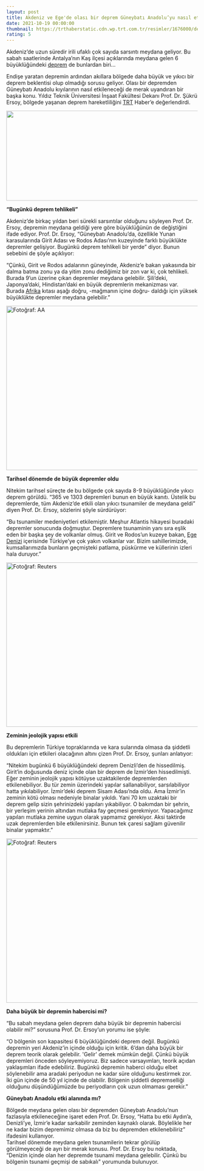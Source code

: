 ```yaml
--- 
layout: post
title: Akdeniz ve Ege'de olası bir deprem Güneybatı Anadolu’yu nasıl etkileyecek?
date: 2021-10-19 00:00:00
thumbnail: https://trthaberstatic.cdn.wp.trt.com.tr/resimler/1676000/deprem-1677766.jpg
rating: 5
---
```

<p>
	Akdeniz’de uzun süredir irili ufaklı çok sayıda sarsıntı meydana geliyor. Bu sabah saatlerinde Antalya’nın Kaş ilçesi açıklarında meydana gelen 6 büyüklüğündeki <a href="https://www.trthaber.com/etiket/deprem/" target="_blank">deprem</a> de bunlardan biri…</p>
<p>
	Endişe yaratan depremin ardından akıllara bölgede daha büyük ve yıkıcı bir deprem beklentisi olup olmadığı sorusu geliyor. Olası bir depremden Güneybatı Anadolu kıyılarının nasıl etkileneceği de merak uyandıran bir başka konu. Yıldız Teknik Üniversitesi İnşaat Fakültesi Dekanı Prof. Dr. Şükrü Ersoy, bölgede yaşanan deprem hareketliliğini <a href="https://www.trthaber.com/etiket/trt/" target="_blank">TRT</a> Haber’e değerlendirdi.</p>
<p>
	<img alt="" src="dosyalar/images/cc50d232-2ae5-4d92-81af-bebf0ee1d752.jpeg" style="width: 650px; height: 237px;" /></p>
<p>
	<strong>“Bugünkü deprem tehlikeli”</strong></p>
<p>
	Akdeniz’de birkaç yıldan beri sürekli sarsıntılar olduğunu söyleyen Prof. Dr. Ersoy, depremin meydana geldiği yere göre büyüklüğünün de değiştiğini ifade ediyor. Prof. Dr. Ersoy, “Güneybatı Anadolu’da, özellikle Yunan karasularında Girit Adası ve Rodos Adası’nın kuzeyinde farklı büyüklükte depremler gelişiyor. Bugünkü deprem tehlikeli bir yerde” diyor. Bunun sebebini de şöyle açıklıyor:</p>
<p>
	“Çünkü, Girit ve Rodos adalarının güneyinde, Akdeniz’e bakan yakasında bir dalma batma zonu ya da yitim zonu dediğimiz bir zon var ki, çok tehlikeli. Burada 9’un üzerine çıkan depremler meydana gelebilir. Şili’deki, Japonya’daki, Hindistan’daki en büyük depremlerin mekanizması var. Burada <a href="https://www.trthaber.com/etiket/afrika/" target="_blank">Afrika</a> kıtası aşağı doğru, -mağmanın içine doğru- daldığı için yüksek büyüklükte depremler meydana gelebilir.”</p>
<p>
	<img alt="Fotoğraf: AA" src="../dosyalar/images/AA-25684025.jpg" style="width: 650px; height: 433px;" /></p>
<p>
	<strong>Tarihsel dönemde de büyük depremler oldu</strong></p>
<p>
	Nitekim tarihsel süreçte de bu bölgede çok sayıda 8-9 büyüklüğünde yıkıcı deprem görüldü. “365 ve 1303 depremleri bunun en büyük kanıtı. Üstelik bu depremlerde, tüm Akdeniz’de etkili olan yıkıcı tsunamiler de meydana geldi” diyen Prof. Dr. Ersoy, sözlerini şöyle sürdürüyor:</p>
<p>
	“Bu tsunamiler medeniyetleri etkilemiştir. Meşhur Atlantis hikayesi buradaki depremler sonucunda doğmuştur. Depremlere tsunaminin yanı sıra eşlik eden bir başka şey de volkanlar olmuş. Girit ve Rodos’un kuzeye bakan, <a href="https://www.trthaber.com/etiket/ege-denizi/" target="_blank">Ege Denizi</a> içerisinde Türkiye’ye çok yakın volkanlar var. Bizim sahillerimizde, kumsallarımızda bunların geçmişteki patlama, püskürme ve küllerinin izleri hala duruyor.”</p>
<p>
	<img alt="Fotoğraf: Reuters" src="../dosyalar/images/2021-10-12T150722Z_2124024000_RC2F8Q9Q85VM_RTRMADP_3_GREECE-QUAKE.JPG" style="width: 650px; height: 433px;" /></p>
<p>
	<strong>Zeminin jeolojik yapısı etkili</strong></p>
<p>
	Bu depremlerin Türkiye topraklarında ve kara sularında olmasa da şiddetli oldukları için etkileri olacağının altını çizen Prof. Dr. Ersoy, şunları anlatıyor:</p>
<p>
	“Nitekim bugünkü 6 büyüklüğündeki deprem Denizli’den de hissedilmiş. Girit’in doğusunda deniz içinde olan bir deprem de İzmir’den hissedilmişti. Eğer zeminin jeolojik yapısı kötüyse uzaktakilerde depremlerden etkilenebiliyor. Bu tür zemin üzerindeki yapılar sallanabiliyor, sarsılabiliyor hatta yıkılabiliyor. İzmir’deki deprem Sisam Adası’nda oldu. Ama İzmir’in zeminin kötü olması nedeniyle binalar yıkıldı. Yani 70 km uzaktaki bir deprem gelip sizin şehrinizdeki yapıları yıkabiliyor. O bakımdan bir şehrin, bir yerleşim yerinin altından mutlaka fay geçmesi gerekmiyor. Yapacağımız yapıları mutlaka zemine uygun olarak yapmamız gerekiyor. Aksi taktirde uzak depremlerden bile etkilenirsiniz. Bunun tek çaresi sağlam güvenilir binalar yapmaktır.”</p>
<p>
	<img alt="Fotoğraf: Reuters" src="../dosyalar/images/2021-10-12T150722Z_1640752313_RC2F8Q9F2QUK_RTRMADP_3_GREECE-QUAKE.JPG" style="width: 650px; height: 433px;" /></p>
<p>
	<strong>Daha büyük bir depremin habercisi mi?</strong></p>
<p>
	“Bu sabah meydana gelen deprem daha büyük bir depremin habercisi olabilir mi?” sorusuna Prof. Dr. Ersoy’un yorumu ise şöyle:</p>
<p>
	“O bölgenin son kapasitesi 6 büyüklüğündeki deprem değil. Bugünkü depremin yeri Akdeniz’in içinde olduğu için kritik. 6’dan daha büyük bir deprem teorik olarak gelebilir. 'Gelir' demek mümkün değil. Çünkü büyük depremleri önceden söyleyemiyoruz. Biz sadece varsayımları, teorik açıdan yaklaşımları ifade edebiliriz. Bugünkü depremin haberci olduğu elbet söylenebilir ama aradaki periyodun ne kadar süre olduğunu kestirmek zor. İki gün içinde de 50 yıl içinde de olabilir. Bölgenin şiddetli depremselliği olduğunu düşündüğümüzde bu periyodların çok uzun olmaması gerekir.”</p>
<p>
	<strong>Güneybatı Anadolu etki alanında mı?</strong></p>
<p>
	Bölgede meydana gelen olası bir depremden Güneybatı Anadolu’nun fazlasıyla etkileneceğine işaret eden Prof. Dr. Ersoy, “Hatta bu etki Aydın’a, Denizli’ye, İzmir’e kadar sarkabilir zeminden kaynaklı olarak. Böylelikle her ne kadar bizim depremimiz olmasa da biz bu depremden etkilenebiliriz” ifadesini kullanıyor.<br />
	Tarihsel dönemde meydana gelen tsunamilerin tekrar görülüp görülmeyeceği de ayrı bir merak konusu. Prof. Dr. Ersoy bu noktada, “Denizin içinde olan her depremde tsunami meydana gelebilir. Çünkü bu bölgenin tsunami geçmişi de sabıkalı" yorumunda bulunuyor. <br />
	 </p>
